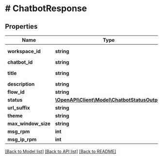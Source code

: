 # # ChatbotResponse

## Properties

Name | Type | Description | Notes
------------ | ------------- | ------------- | -------------
**workspace_id** | **string** | Workspace id |
**chatbot_id** | **string** | Chatbot id |
**title** | **string** | Tenant name |
**description** | **string** |  | [optional]
**flow_id** | **string** | Flow ID |
**status** | [**\OpenAPI\Client\Model\ChatbotStatusOutput**](ChatbotStatusOutput.md) |  |
**url_suffix** | **string** |  | [optional]
**theme** | **string** |  | [optional]
**max_window_size** | **string** |  | [optional]
**msg_rpm** | **int** |  | [optional]
**msg_ip_rpm** | **int** |  | [optional]

[[Back to Model list]](../../README.md#models) [[Back to API list]](../../README.md#endpoints) [[Back to README]](../../README.md)
